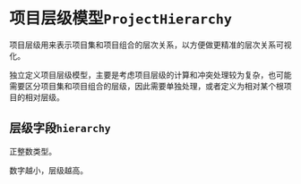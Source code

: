 # 项目层级模型`ProjectHierarchy`

项目层级用来表示项目集和项目组合的层次关系，以方便做更精准的层次关系可视化。

独立定义项目层级模型，主要是考虑项目层级的计算和冲突处理较为复杂，也可能需要区分项目集和项目组合的层级，因此需要单独处理，或者定义为相对某个根项目的相对层级。

## 层级字段`hierarchy`

正整数类型。

数字越小，层级越高。
